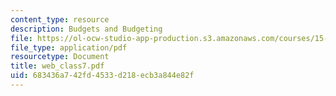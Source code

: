 ```yaml
---
content_type: resource
description: Budgets and Budgeting
file: https://ol-ocw-studio-app-production.s3.amazonaws.com/courses/15-521-management-accounting-and-control-spring-2003/683436a742fd4533d218ecb3a844e82f_web_class7.pdf
file_type: application/pdf
resourcetype: Document
title: web_class7.pdf
uid: 683436a7-42fd-4533-d218-ecb3a844e82f
---
```

